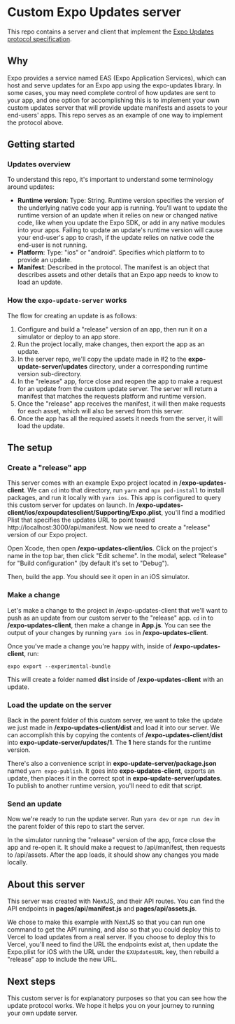 # Custom Expo Updates server

This repo contains a server and client that implement the [Expo Updates protocol specification](https://docs.expo.dev/technical-specs/expo-updates-0).

## Why

Expo provides a service named EAS (Expo Application Services), which can host and serve updates for an Expo app using the expo-updates library. In some cases, you may need complete control of how updates are sent to your app, and one option for accomplishing this is to implement your own custom updates server that will provide update manifests and assets to your end-users' apps. This repo serves as an example of one way to implement the protocol above.

## Getting started

### Updates overview

To understand this repo, it's important to understand some terminology around updates:

- **Runtime version**: Type: String. Runtime version specifies the version of the underlying native code your app is running. You'll want to update the runtime version of an update when it relies on new or changed native code, like when you update the Expo SDK, or add in any native modules into your apps. Failing to update an update's runtime version will cause your end-user's app to crash, if the update relies on native code the end-user is not running.
- **Platform**: Type: "ios" or "android". Specifies which platform to to provide an update.
- **Manifest**: Described in the protocol. The manifest is an object that describes assets and other details that an Expo app needs to know to load an update.

### How the `expo-update-server` works

The flow for creating an update is as follows:

1. Configure and build a "release" version of an app, then run it on a simulator or deploy to an app store.
2. Run the project locally, make changes, then export the app as an update.
3. In the server repo, we'll copy the update made in #2 to the **expo-update-server/updates** directory, under a corresponding runtime version sub-directory.
4. In the "release" app, force close and reopen the app to make a request for an update from the custom update server. The server will return a manifest that matches the requests platform and runtime version.
5. Once the "release" app receives the manifest, it will then make requests for each asset, which will also be served from this server.
6. Once the app has all the required assets it needs from the server, it will load the update.

## The setup

### Create a "release" app

This server comes with an example Expo project located in **/expo-updates-client**. We can `cd` into that directory, run `yarn` and `npx pod-install` to install packages, and run it locally with `yarn ios`. This app is configured to query this custom server for updates on launch. In **/expo-updates-client/ios/expoupdatesclient/Supporting/Expo.plist**, you'll find a modified Plist that specifies the updates URL to point toward http://localhost:3000/api/manifest. Now we need to create a "release" version of our Expo project.

Open Xcode, then open **/expo-updates-client/ios**. Click on the project's name in the top bar, then click "Edit scheme". In the modal, select "Release" for "Build configuration" (by default it's set to "Debug").

Then, build the app. You should see it open in an iOS simulator.

### Make a change

Let's make a change to the project in /expo-updates-client that we'll want to push as an update from our custom server to the "release" app. `cd` in to **/expo-updates-client**, then make a change in **App.js**. You can see the output of your changes by running `yarn ios` in **/expo-updates-client**.

Once you've made a change you're happy with, inside of **/expo-updates-client**, run:

```
expo export --experimental-bundle
```

This will create a folder named **dist** inside of **/expo-updates-client** with an update.

### Load the update on the server

Back in the parent folder of this custom server, we want to take the update we just made in **/expo-updates-client/dist** and load it into our server. We can accomplish this by copying the contents of **/expo-updates-client/dist** into **expo-update-server/updates/1**. The **1** here stands for the runtime version.

There's also a convenience script in **expo-update-server/package.json** named `yarn expo-publish`. It goes into **expo-updates-client**, exports an update, then places it in the correct spot in **expo-update-server/updates**. To publish to another runtime version, you'll need to edit that script.

### Send an update

Now we're ready to run the update server. Run `yarn dev` or `npm run dev` in the parent folder of this repo to start the server.

In the simulator running the "release" version of the app, force close the app and re-open it. It should make a request to /api/manifest, then requests to /api/assets. After the app loads, it should show any changes you made locally.

## About this server

This server was created with NextJS, and their API routes. You can find the API endpoints in **pages/api/manifest.js** and **pages/api/assets.js**.

We chose to make this example with NextJS so that you can run one command to get the API running, and also so that you could deploy this to Vercel to load updates from a real server. If you choose to deploy this to Vercel, you'll need to find the URL the endpoints exist at, then update the Expo.plist for iOS with the URL under the `EXUpdatesURL` key, then rebuild a "release" app to include the new URL.

## Next steps

This custom server is for explanatory purposes so that you can see how the update protocol works. We hope it helps you on your journey to running your own update server.
